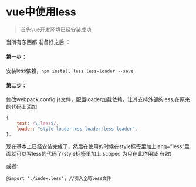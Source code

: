 # vue中使用less

> 首先vue开发环境已经安装成功

当所有东西都 准备好之后 ：

#### 第一步：

安装less依赖，`npm install less less-loader --save`

#### 第二步：

修改webpack.config.js文件，配置loader加载依赖，让其支持外部的less,在原来的代码上添加

```javascript
{
	test: /\.less$/,
	loader: "style-loader!css-loader!less-loader",
},
```

现在基本上已经安装完成了，然后在使用的时候在style标签里加上lang=”less”里面就可以写less的代码了(style标签里加上 scoped 为只在此作用域 有效)

或者:

```
@import './index.less'; //引入全局less文件
```

